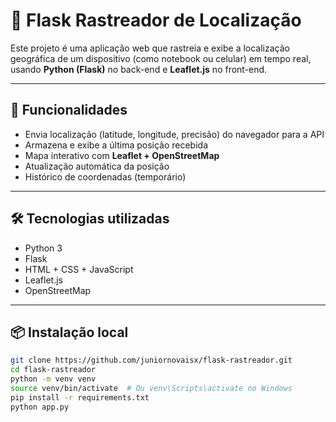 # 📍 Flask Rastreador de Localização

Este projeto é uma aplicação web que rastreia e exibe a localização geográfica de um dispositivo (como notebook ou celular) em tempo real, usando **Python (Flask)** no back-end e **Leaflet.js** no front-end.

---

## 🚀 Funcionalidades

- Envia localização (latitude, longitude, precisão) do navegador para a API
- Armazena e exibe a última posição recebida
- Mapa interativo com **Leaflet + OpenStreetMap**
- Atualização automática da posição
- Histórico de coordenadas (temporário)

---

## 🛠️ Tecnologias utilizadas

- Python 3
- Flask
- HTML + CSS + JavaScript
- Leaflet.js
- OpenStreetMap

---

## 📦 Instalação local

```bash
git clone https://github.com/juniornovaisx/flask-rastreador.git
cd flask-rastreador
python -m venv venv
source venv/bin/activate  # Ou venv\Scripts\activate no Windows
pip install -r requirements.txt
python app.py
